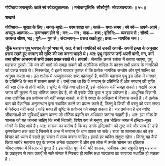 **गोपीथाय जगत्सृष्टे: काले स्वे स्वेऽच्युतात्मक: ।** **मनोवाग्वृत्तिभि: सौश्यैर्गुणै: संरञ्जयन्प्रजा: ॥ ५५॥** 

**शब्दार्थ** 

**गोपीथाय—** **सुरक्षा के लिए** **; जगत्-सृष्टे:—** **परम स्रष्टा का** **; काले—** **यथा-समय** **; स्वे स्वे—** **अपने-अपने** **; अच्युत-आत्मक:—** **कृष्णभक्त होने से** **; मन:—** **मन** **; वाक्—** **शब्द** **; वृत्तिभि:—** **व्यवसाय से** **; सौश्यै:—** **अत्यन्त सौश्य, भद्र** **; गुणै:—** **गुण से** **;** **संरञ्जयन्—** **प्रसन्न रखते हुए** **; प्रजा:—** **नागरिक जन।** **.** 

**चूँकि महाराज पृथु भगवान् के पूर्ण भक्त थे, अत: वे सारे नागरिकों को उनकी अपनी-** **अपनी इच्छा के अनुसार प्रसन्न रखते हुए भगवान् की सृष्टि की रक्षा करना चाहते थे। अत: पृथु** **महाराज उन्हें अपनी वाणी, मन, कर्म तथा सौश्य आचरण से सभी प्रकार प्रसन्न रखते थे।** **तात्पर्य :** जैसाकि अगले श्लोक में बताया जाएगा, पृथु महाराज दूसरों ेके मन की बातों को समझ सकने की अलौकिक शकि्त के कारण सभी प्रकार के नागरिकों को प्रसन्न रखते थे। निस्सन्देह, वे इतने व्यवहार कुशल थे कि प्रत्येक नागरिक सन्तोष और पूर्ण शान्ति का अनुभव करता था। इस श्लोक में अच्युतात्मक: शब्द महत्पवूर्ण हैं, क्योंकि महाराज पृथु इस लोक में भगवान् के प्रतिनिधि के रूप में शासन करते थे। उन्हें पता था कि वे भगवान् के प्रतिनिधि हैं और भगवान् की सृष्टि की रक्षा ठीक से होनी चाहिए। सृष्टि के पीछे क्या उद्देश्य है, इसे नास्तिक नहीं समझ सकते। यद्यपि आत्म जगत की तुलना में यह भौतिक जगत हेय है, तो भी इसके पीछे कुछ न कुछ प्रयोजन है। आधुनिक विज्ञानी तथा दार्शनिक इस प्रयोजन को नहीं समझ सकते, न ही वे स्रष्टा के अस्तित्व में विश्वास करते हैं। वे प्रत्येक बात को वैज्ञानिक अनुसन्धान द्वारा स्थापित करने का प्रयत्न करते हैं, किन्तु वे किसी भी वस्तु को परम स्रष्टा में केन्द्रित नहीं करते। कोई भक्त ही सृष्टि के प्रयोजन को समझ सकता है। यह प्रयोजन है उन व्यष्टि जीवात्माओं को सुविधाएँ प्रदान करना जो भौतिक प्रकृति पर अधिकार जताना चाहती हैं। अत: इस लोक के शासक को यह जानना चाहिए कि सभी निवासी, विशेष रूप से मनुष्य, इस भौतिक जगत में इन्द्रिय-सुख भोगने के लिए आये हैं। अत: शासक का कर्तव्य है कि वह उनके इन्द्रियभोग को तुष्ट करे और साथ ही उन्हें कृष्णचेतना तक उठा दे जिससे वे अन्त में भगवान् के धाम वापस जा सकें। राजा या शासनाध्यक्ष को इस विचार को ध्यान में रखते हुए संसार में राज्य करना चाहिए। इससे हर व्यक्ति संतुष्ट रहेगा। किन्तु यह कैसे किया जाये? महाराज पृथु के समान अनेक उदाहरण हैं और इस लोक में उनके शासन का इतिहास श्रीमद्भागवत में विस्तार से वॢणत है। इस पतित युग में भी यदि शासक, अधीक्षक तथा राष्ट्रपति पृथु महाराज के उदाहरण से लाभ उठाएँ तो सारे संसार में निश्चय ही शान्ति तथा सश्पन्नता का साम्राज्य स्थापित हो सकता है।  